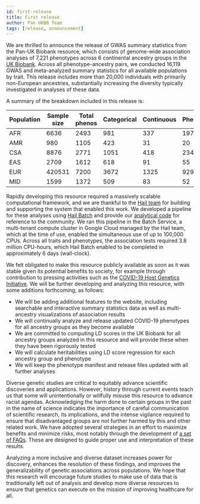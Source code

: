 ```yaml
---
id: first-release
title: First release
author: Pan UKBB Team
tags: [release, announcement]
---
```


We are thrilled to announce the release of GWAS summary statistics from the Pan-UK Biobank resource, which consists of genome-wide association analyses of 7,221 phenotypes across 6 continental ancestry groups in the [UK Biobank](https://www.ukbiobank.ac.uk/). Across all phenotype-ancestry pairs, we conducted 16,119 GWAS and meta-analyzed summary statistics for all available populations by trait. This release includes more than 20,000 individuals with primarily non-European ancestries, substantially increasing the diversity typically investigated in analyses of these data.

A summary of the breakdown included in this release is:

| Population   | Sample size | Total phenos | Categorical | Continuous | Phecode | ICD-10 | Biomarkers | Prescriptions |
|-------|-----------|----------------|------------|---------|-------|-------------|------------|---------------|
| AFR |      6636 |           2493 |        981 |     337 |   197 |        725  |         30 |           223 |
| AMR |       980 |           1105 |        423 |      31 |    20 |        561  |         30 |            40 |
| CSA |      8876 |           2771 |       1051 |     418 |   234 |        719  |         30 |           319 |
| EAS |      2709 |           1612 |        618 |      91 |    55 |        714  |         29 |           105 |
| EUR |    420531 |           7200 |       3672 |    1325 |   929 |        800  |         30 |           444 |
| MID |      1599 |           1372 |        509 |      83 |    52 |        591  |         30 |           107 |

<!--truncate-->

Rapidly developing this resource required a massively scalable computational framework, and we are thankful to the [Hail team](https://hail.is) for building and supporting the system that enabled this work. We developed a pipeline for these analyses using [Hail Batch](https://hail.is/docs/batch/index.html) and provide our [analytical code](https://github.com/atgu/ukbb_pan_ancestry) for reference to the community. We ran this pipeline in the Batch Service, a multi-tenant compute cluster in Google Cloud managed by the Hail team, which at the time of use, enabled the simultaneous use of up to 100,000 CPUs. Across all traits and phenotypes, the association tests required 3.8 million CPU-hours, which Hail Batch enabled to be completed in approximately 6 days (wall-clock).

We felt obligated to make this resource publicly available as soon as it was stable given its potential benefits to society, for example through contribution to pressing activities such as the [COVID-19 Host Genetics Initiative](https://www.covid19hg.org/). We will be further developing and analyzing this resource, with some additions forthcoming, as follows:
- We will be adding additional features to the website, including searchable and interactive summary statistics data as well as multi-ancestry visualizations of association results
- We will continually analyze and release updated COVID-19 phenotypes for all ancestry groups as they become available
- We are committed to computing LD scores in the UK Biobank for all ancestry groups analyzed in this resource and will provide these when they have been rigorously tested
- We will calculate heritabilities using LD score regression for each ancestry group and phenotype
- We will keep the phenotype manifest and release files updated with all further analyses

Diverse genetic studies are critical to equitably advance scientific discoveries and applications. However, history through current events teach us that some will unintentionally or willfully misuse this resource to advance racist agendas. Acknowledging the harm done to certain groups in the past in the name of science indicates the importance of careful communication of scientific research, its implications, and the intense vigilance required to ensure that disadvantaged groups are not further harmed by this and other related work. We have adopted several strategies in an effort to maximize benefits and minimize risks, most notably through the development of [a set of FAQs](https://pan.ukbb.broadinstitute.org/docs/background). These are designed to guide proper use and interpretation of these results.

Analyzing a more inclusive and diverse dataset increases power for discovery, enhances the resolution of these findings, and improves the generalizability of genetic associations across populations. We hope that this research will encourage future studies to make use of data that is traditionally left out of analysis and develop more diverse resources to ensure that genetics can execute on the mission of improving healthcare for all.
